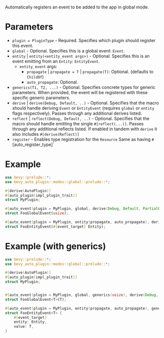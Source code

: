 Automatically registers an event to be added to the app in global mode.

# Parameters
- `plugin = PluginType` - Required. Specifies which plugin should register this event.
- `global` - Optional. Specifies this is a global event: `Event`.
- `entity` | `entity(<entity_event args>)` - Optional. Specifies this is an event emitting from an `Entity`: `EntityEvent`.
  - `entity_event` args:
    - `propagate` | `propagate = T` | `propagate(T)`: Optional. (defaults to `ChildOf`)
    - `auto_propagate`: Optional.
- `generics(T1, T2, ...)` - Optional. Specifies concrete types for generic parameters.
  When provided, the event will be registered with these specific generic parameters.
- `derive` | `derive(Debug, Default, ..)` - Optional. Specifies that the macro should handle deriving `Event` or `EntityEvent` (requires `global` or `entity` flags respectively). 
  Passes through any additional derives listed.
- `reflect` | `reflect(Debug, Default, ..)` - Optional. Specifies that the macro should handle emitting the single `#[reflect(...)]`.
  Passes through any additional reflects listed.
  If enabled in tandem with `derive` it also includes `#[derive(Reflect)]` 
- `register` - Enables type registration for the `Resource`
  Same as having `#`[auto_register_type]`

# Example
```rust
use bevy::prelude::*;
use bevy_auto_plugin::modes::global::prelude::*;

#[derive(AutoPlugin)]
#[auto_plugin(impl_plugin_trait)]
struct MyPlugin;

#[auto_event(plugin = MyPlugin, global, derive(Debug, Default, PartialEq), reflect,  register)]
struct FooGlobalEvent(usize);

#[auto_event(plugin = MyPlugin, entity(propagate, auto_propagate), derive(Debug, PartialEq), reflect,  register)]
struct FooEntityEvent(#[event_target] Entity);
```

# Example (with generics)
```rust
use bevy::prelude::*;
use bevy_auto_plugin::modes::global::prelude::*;

#[derive(AutoPlugin)]
#[auto_plugin(impl_plugin_trait)]
struct MyPlugin;


#[auto_event(plugin = MyPlugin, global, generics(usize), derive(Debug, Default, PartialEq), reflect,  register)]
struct FooGlobalEvent<T>(T);

#[auto_event(plugin = MyPlugin, entity(propagate, auto_propagate), generics(usize), derive(Debug, PartialEq), reflect,  register)]
struct FooEntityEvent<T> {
    #[event_target] 
    entity: Entity,
    value: T,
}
```